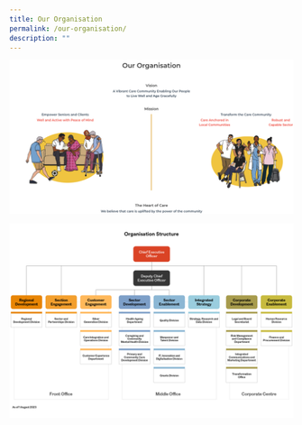 ```yaml
---
title: Our Organisation
permalink: /our-organisation/
description: ""
---
```

![](/images/our-organisation-4.png)

![](/images/aic-organisation-structure-chart.png)